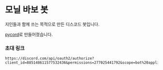 # 모닐 바보 봇

지인들과 함께 쓰는 목적으로 만든 디스코드 봇입니다.

[pycord](https://github.com/Pycord-Development/pycord)로 만들어졌습니다.

### 초대 링크

```
https://discord.com/api/oauth2/authorize?client_id=885148611577532436&permissions=277025441792&scope=bot%20applications.commands
```
